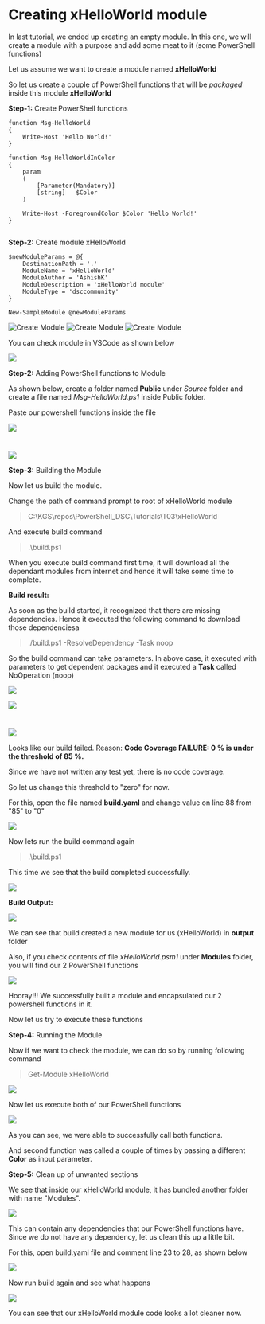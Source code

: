 # Creating xHelloWorld module


In last tutorial, we ended up creating an empty module. In this one, we will create a module with a purpose and add some meat to it (some PowerShell functions)

Let us assume we want to create a module named **xHelloWorld**

So let us create a couple of PowerShell functions that will be *packaged* inside this module **xHelloWorld**

**Step-1:** Create PowerShell functions

```
function Msg-HelloWorld
{
    Write-Host 'Hello World!'
}

function Msg-HelloWorldInColor
{
    param
    (
        [Parameter(Mandatory)]
        [string]   $Color
    )

    Write-Host -ForegroundColor $Color 'Hello World!'
}


```

**Step-2:** Create module xHelloWorld


```
$newModuleParams = @{
    DestinationPath = '.'
    ModuleName = 'xHelloWorld'
    ModuleAuthor = 'AshishK'
    ModuleDescription = 'xHelloWorld module'
    ModuleType = 'dsccommunity'
}
```

```
New-SampleModule @newModuleParams
```

![Create Module](./images/1.PNG)
![Create Module](./images/2.PNG)
![Create Module](./images/3.PNG)

You can check module in VSCode as shown below


![](./images/4.PNG)


**Step-2:** Adding PowerShell functions to Module

As shown below, create a folder named **Public** under *Source* folder and create a file named *Msg-HelloWorld.ps1* inside Public folder.

Paste our powershell functions inside the file


![](./images/5.PNG)

#
![](./images/6.PNG)


**Step-3:** Building the Module

Now let us build the module.

Change the path of command prompt to root of xHelloWorld module

> C:\KGS\repos\PowerShell_DSC\Tutorials\T03\xHelloWorld

And execute build command

> .\build.ps1

When you execute build command first time, it will download all the dependant modules from internet and hence it will take some time to complete.

**Build result:**

As soon as the build started, it recognized that there are missing dependencies. Hence it executed the following command to download those dependenciesa

> ./build.ps1 -ResolveDependency -Task noop

So the build command can take parameters. In above case, it executed with parameters to get dependent packages and it executed a **Task** called NoOperation (noop)

![](./images/7.PNG)

![](./images/8.PNG)

#

![](./images/9.PNG)

Looks like our build failed.
Reason: **Code Coverage FAILURE: 0 % is under the threshold of 85 %.**

Since we have not written any test yet, there is no code coverage. 

So let us change this threshold to "zero" for now.

For this, open the file named **build.yaml** and change value on line 88 from "85" to "0"

![](./images/10.PNG)


Now lets run the build command again

> .\build.ps1

This time we see that the build completed successfully.

![](./images/11.PNG)

**Build Output:**

![](./images/12.PNG)

We can see that build created a new module for us (xHelloWorld) in **output** folder

Also, if you check contents of file *xHelloWorld.psm1* under **Modules** folder, you will find our 2 PowerShell functions

![](./images/13.PNG)


Hooray!!!
We successfully built a module and encapsulated our 2 powershell functions in it. 

Now let us try to execute these functions

**Step-4:** Running the Module

Now if we want to check the module, we can do so by running following command

> Get-Module xHelloWorld

![](./images/14.PNG)

Now let us execute both of our PowerShell functions

![](./images/15.PNG)

As you can see, we were able to successfully call both functions.

And second function was called a couple of times by passing a different **Color** as input parameter.


**Step-5:** Clean up of unwanted sections

We see that inside our xHelloWorld module, it has bundled another folder with name "Modules".

![](./images/16.PNG)

This can contain any dependencies that our PowerShell functions have.
Since we do not have any dependency, let us clean this up a little bit.

For this, open build.yaml file and comment line 23 to 28, as shown below

![](./images/17.PNG)


Now run build again and see what happens

![](./images/18.PNG)

You can see that our xHelloWorld module code looks a lot cleaner now.

